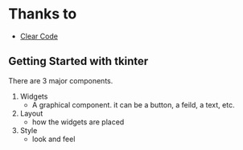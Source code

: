 # Thanks to
- [Clear Code](https://www.youtube.com/watch?v=mop6g-c5HEY)

## Getting Started with tkinter
There are 3 major components. 
1. Widgets
    - A graphical component. it can be a button, a feild, a text, etc.
2. Layout
    - how the widgets are placed
3. Style
    - look and feel